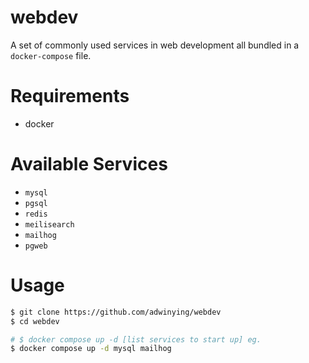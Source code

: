 # webdev

A set of commonly used services in web development all bundled in a `docker-compose` file.

# Requirements

- docker

# Available Services

- `mysql`
- `pgsql`
- `redis`
- `meilisearch`
- `mailhog`
- `pgweb`

# Usage

```bash
$ git clone https://github.com/adwinying/webdev
$ cd webdev

# $ docker compose up -d [list services to start up] eg.
$ docker compose up -d mysql mailhog
```
